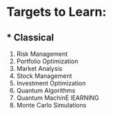 # Targets to Learn:

## * Classical

1. Risk Management
2. Portfolio Optimization
3. Market Analysis
4. Stock Management
5. Investment Optimization
6. Quantum Algorithms
7. Quantum MachinE lEARNING
8. Monte Carlo Simulations